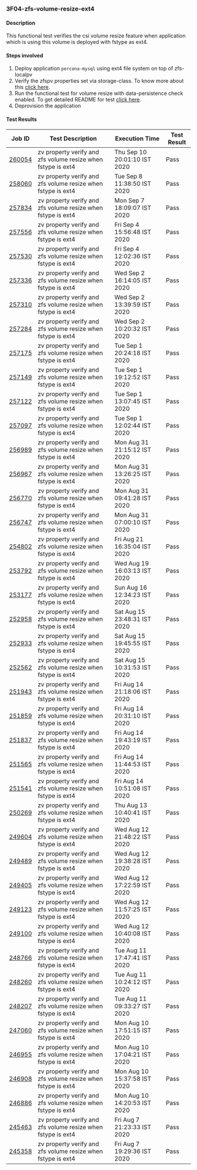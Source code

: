### 3F04-zfs-volume-resize-ext4

#### Description

This functional test verifies the csi volume resize feature when application which is using this volume is deployed with fstype as ext4.

#### Steps involved

1. Deploy application `percona-mysql` using ext4 file system on top of zfs-localpv
2. Verify the zfspv properties set via storage-class.  To know more about this [click here](https://github.com/openebs/e2e-tests/tree/master/experiments/zfs-localpv/functional/zv-properties-verify).
3. Run the functional test for volume resize with data-persistence check enabled. To get detailed README for test [click here](https://github.com/openebs/e2e-tests/tree/master/experiments/zfs-localpv/functional/zfs-volume-resize).
4. Deprovision the application

#### Test Results

| Job ID  |      Test Description         | Execution Time |   Test Result   |
|---------|-------------------------------|----------------|-----------------|
|     <a href="https://gitlab.openebs.ci/openebs/e2e-nativek8s/-/jobs/260054">260054</a>           |  zv property verify and zfs volume resize when fstype is ext4           | Thu Sep 10 20:01:10 IST 2020  | Pass |
|     <a href="https://gitlab.openebs.ci/openebs/e2e-nativek8s/-/jobs/258060">258060</a>           |  zv property verify and zfs volume resize when fstype is ext4           | Tue Sep  8 11:38:50 IST 2020  | Pass |
|     <a href="https://gitlab.openebs.ci/openebs/e2e-nativek8s/-/jobs/257834">257834</a>           |  zv property verify and zfs volume resize when fstype is ext4           | Mon Sep  7 18:09:07 IST 2020  | Pass |
|     <a href="https://gitlab.openebs.ci/openebs/e2e-nativek8s/-/jobs/257556">257556</a>           |  zv property verify and zfs volume resize when fstype is ext4           | Fri Sep  4 15:56:48 IST 2020  | Pass |
|     <a href="https://gitlab.openebs.ci/openebs/e2e-nativek8s/-/jobs/257530">257530</a>           |  zv property verify and zfs volume resize when fstype is ext4           | Fri Sep  4 12:02:36 IST 2020  | Pass |
|     <a href="https://gitlab.openebs.ci/openebs/e2e-nativek8s/-/jobs/257336">257336</a>           |  zv property verify and zfs volume resize when fstype is ext4           | Wed Sep  2 16:14:05 IST 2020  | Pass |
|     <a href="https://gitlab.openebs.ci/openebs/e2e-nativek8s/-/jobs/257310">257310</a>           |  zv property verify and zfs volume resize when fstype is ext4           | Wed Sep  2 13:39:59 IST 2020  | Pass |
|     <a href="https://gitlab.openebs.ci/openebs/e2e-nativek8s/-/jobs/257284">257284</a>           |  zv property verify and zfs volume resize when fstype is ext4           | Wed Sep  2 10:20:32 IST 2020  | Pass |
|     <a href="https://gitlab.openebs.ci/openebs/e2e-nativek8s/-/jobs/257175">257175</a>           |  zv property verify and zfs volume resize when fstype is ext4           | Tue Sep  1 20:24:18 IST 2020  | Pass |
|     <a href="https://gitlab.openebs.ci/openebs/e2e-nativek8s/-/jobs/257149">257149</a>           |  zv property verify and zfs volume resize when fstype is ext4           | Tue Sep  1 19:12:52 IST 2020  | Pass |
|     <a href="https://gitlab.openebs.ci/openebs/e2e-nativek8s/-/jobs/257122">257122</a>           |  zv property verify and zfs volume resize when fstype is ext4           | Tue Sep  1 13:07:45 IST 2020  | Pass |
|     <a href="https://gitlab.openebs.ci/openebs/e2e-nativek8s/-/jobs/257097">257097</a>           |  zv property verify and zfs volume resize when fstype is ext4           | Tue Sep  1 12:02:44 IST 2020  | Pass |
|     <a href="https://gitlab.openebs.ci/openebs/e2e-nativek8s/-/jobs/256989">256989</a>           |  zv property verify and zfs volume resize when fstype is ext4           | Mon Aug 31 21:15:12 IST 2020  | Pass |
|     <a href="https://gitlab.openebs.ci/openebs/e2e-nativek8s/-/jobs/256967">256967</a>           |  zv property verify and zfs volume resize when fstype is ext4           | Mon Aug 31 13:26:25 IST 2020  | Pass |
|     <a href="https://gitlab.openebs.ci/openebs/e2e-nativek8s/-/jobs/256770">256770</a>           |  zv property verify and zfs volume resize when fstype is ext4           | Mon Aug 31 09:41:28 IST 2020  | Pass |
|     <a href="https://gitlab.openebs.ci/openebs/e2e-nativek8s/-/jobs/256747">256747</a>           |  zv property verify and zfs volume resize when fstype is ext4           | Mon Aug 31 07:00:10 IST 2020  | Pass |
|     <a href="https://gitlab.openebs.ci/openebs/e2e-nativek8s/-/jobs/254802">254802</a>           |  zv property verify and zfs volume resize when fstype is ext4           | Fri Aug 21 16:35:04 IST 2020  | Pass |
|     <a href="https://gitlab.openebs.ci/openebs/e2e-nativek8s/-/jobs/253792">253792</a>           |  zv property verify and zfs volume resize when fstype is ext4           | Wed Aug 19 16:03:13 IST 2020  | Pass |
|     <a href="https://gitlab.openebs.ci/openebs/e2e-nativek8s/-/jobs/253177">253177</a>           |  zv property verify and zfs volume resize when fstype is ext4           | Sun Aug 16 12:34:23 IST 2020  | Pass |
|     <a href="https://gitlab.openebs.ci/openebs/e2e-nativek8s/-/jobs/252958">252958</a>           |  zv property verify and zfs volume resize when fstype is ext4           | Sat Aug 15 23:48:31 IST 2020  | Pass |
|     <a href="https://gitlab.openebs.ci/openebs/e2e-nativek8s/-/jobs/252933">252933</a>           |  zv property verify and zfs volume resize when fstype is ext4           | Sat Aug 15 19:45:55 IST 2020  | Pass |
|     <a href="https://gitlab.openebs.ci/openebs/e2e-nativek8s/-/jobs/252562">252562</a>           |  zv property verify and zfs volume resize when fstype is ext4           | Sat Aug 15 10:31:53 IST 2020  | Pass |
|     <a href="https://gitlab.openebs.ci/openebs/e2e-nativek8s/-/jobs/251943">251943</a>           |  zv property verify and zfs volume resize when fstype is ext4           | Fri Aug 14 21:18:06 IST 2020  | Pass |
|     <a href="https://gitlab.openebs.ci/openebs/e2e-nativek8s/-/jobs/251859">251859</a>           |  zv property verify and zfs volume resize when fstype is ext4           | Fri Aug 14 20:31:10 IST 2020  | Pass |
|     <a href="https://gitlab.openebs.ci/openebs/e2e-nativek8s/-/jobs/251837">251837</a>           |  zv property verify and zfs volume resize when fstype is ext4           | Fri Aug 14 19:43:19 IST 2020  | Pass |
|     <a href="https://gitlab.openebs.ci/openebs/e2e-nativek8s/-/jobs/251565">251565</a>           |  zv property verify and zfs volume resize when fstype is ext4           | Fri Aug 14 11:44:53 IST 2020  | Pass |
|     <a href="https://gitlab.openebs.ci/openebs/e2e-nativek8s/-/jobs/251541">251541</a>           |  zv property verify and zfs volume resize when fstype is ext4           | Fri Aug 14 10:51:08 IST 2020  | Pass |
|     <a href="https://gitlab.openebs.ci/openebs/e2e-nativek8s/-/jobs/250269">250269</a>           |  zv property verify and zfs volume resize when fstype is ext4           | Thu Aug 13 10:40:41 IST 2020  | Pass |
|     <a href="https://gitlab.openebs.ci/openebs/e2e-nativek8s/-/jobs/249604">249604</a>           |  zv property verify and zfs volume resize when fstype is ext4           | Wed Aug 12 21:48:22 IST 2020  | Pass |
|     <a href="https://gitlab.openebs.ci/openebs/e2e-nativek8s/-/jobs/249489">249489</a>           |  zv property verify and zfs volume resize when fstype is ext4           | Wed Aug 12 19:38:28 IST 2020  | Pass |
|     <a href="https://gitlab.openebs.ci/openebs/e2e-nativek8s/-/jobs/249405">249405</a>           |  zv property verify and zfs volume resize when fstype is ext4           | Wed Aug 12 17:22:59 IST 2020  | Pass |
|     <a href="https://gitlab.openebs.ci/openebs/e2e-nativek8s/-/jobs/249123">249123</a>           |  zv property verify and zfs volume resize when fstype is ext4           | Wed Aug 12 11:57:25 IST 2020  | Pass |
|     <a href="https://gitlab.openebs.ci/openebs/e2e-nativek8s/-/jobs/249100">249100</a>           |  zv property verify and zfs volume resize when fstype is ext4           | Wed Aug 12 10:40:08 IST 2020  | Pass |
|     <a href="https://gitlab.openebs.ci/openebs/e2e-nativek8s/-/jobs/248766">248766</a>           |  zv property verify and zfs volume resize when fstype is ext4           | Tue Aug 11 17:47:41 IST 2020  | Pass |
|     <a href="https://gitlab.openebs.ci/openebs/e2e-nativek8s/-/jobs/248260">248260</a>           |  zv property verify and zfs volume resize when fstype is ext4           | Tue Aug 11 10:24:12 IST 2020  | Pass |
|     <a href="https://gitlab.openebs.ci/openebs/e2e-nativek8s/-/jobs/248207">248207</a>           |  zv property verify and zfs volume resize when fstype is ext4           | Tue Aug 11 09:33:27 IST 2020  | Pass |
|     <a href="https://gitlab.openebs.ci/openebs/e2e-nativek8s/-/jobs/247060">247060</a>           |  zv property verify and zfs volume resize when fstype is ext4           | Mon Aug 10 17:51:15 IST 2020  | Pass |
|     <a href="https://gitlab.openebs.ci/openebs/e2e-nativek8s/-/jobs/246955">246955</a>           |  zv property verify and zfs volume resize when fstype is ext4           | Mon Aug 10 17:04:21 IST 2020  | Pass |
|     <a href="https://gitlab.openebs.ci/openebs/e2e-nativek8s/-/jobs/246908">246908</a>           |  zv property verify and zfs volume resize when fstype is ext4           | Mon Aug 10 15:37:58 IST 2020  | Pass |
|     <a href="https://gitlab.openebs.ci/openebs/e2e-nativek8s/-/jobs/246886">246886</a>           |  zv property verify and zfs volume resize when fstype is ext4           | Mon Aug 10 14:20:53 IST 2020  | Pass |
|     <a href="https://gitlab.openebs.ci/openebs/e2e-nativek8s/-/jobs/245463">245463</a>           |  zv property verify and zfs volume resize when fstype is ext4           | Fri Aug  7 21:23:33 IST 2020  | Pass |
|     <a href="https://gitlab.openebs.ci/openebs/e2e-nativek8s/-/jobs/245358">245358</a>           |  zv property verify and zfs volume resize when fstype is ext4           | Fri Aug  7 19:29:36 IST 2020  | Pass |
